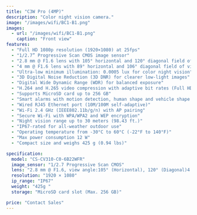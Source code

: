 ```yaml
---
title: "C3W Pro (4MP)"
description: "Color night vision camera."
image: "/images/wifi/BC1-B1.png"
images:
  - url: "/images/wifi/BC1-B1.png"
    caption: "Front view"
features:
  - "Full HD 1080p resolution (1920×1080) at 25fps"
  - "1/2.7” Progressive Scan CMOS image sensor"
  - "2.8 mm @ F1.6 lens with 105° horizontal and 120° diagonal field of view"
  - "4 mm @ F1.6 lens with 89° horizontal and 106° diagonal field of view"
  - "Ultra-low minimum illumination: 0.0005 lux for color night vision"
  - "3D Digital Noise Reduction (3D DNR) for clearer low-light images"
  - "Digital Wide Dynamic Range (WDR) for balanced exposure"
  - "H.264 and H.265 video compression with adaptive bit rates (Full HD, HD, Standard)"
  - "Supports MicroSD card up to 256 GB"
  - "Smart alarms with motion detection, human shape and vehicle shape detection"
  - "Wired RJ45 Ethernet port (10M/100M self-adaptive)"
  - "Wi-Fi 2.4 GHz (IEEE802.11b/g/n) with AP pairing"
  - "Secure Wi-Fi with WPA/WPA2 and WEP encryption"
  - "Night vision range up to 30 meters (98.43 ft.)"
  - "IP67-rated for all-weather outdoor use"
  - "Operating temperature from -30°C to 60°C (-22°F to 140°F)"
  - "Max power consumption 12 W"
  - "Compact size and weighs 425 g (0.94 lbs)"

specification:
  model: "CS-CV310-C0-6B22WFR"
  image_sensor: "1/2.7 Progressive Scan CMOS"
  lens: "2.8 mm @ F1.6, view angle:105° (Horizontal), 120° (Diagonal)4 mm @ F1.6, view angle:89° (Horizontal), 106° (Diagonal"
  resolution: "1920 × 1080"
  ip_range: "IP67"
  weight: "425g "
  storage: "MicroSD card slot (Max. 256 GB)"

price: "Contact Sales"
---
```

